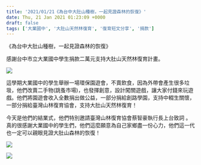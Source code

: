 ```yaml
---
title: '2021/01/21《為台中大肚山種樹，一起見證森林的恢復》'
date: Thu, 21 Jan 2021 01:23:09 +0000
draft: false
tags: ['大業國中', '大肚山天然林復育', '復育短文分享', '捐款']
---
```


《為台中大肚山種樹，一起見證森林的恢復》

感謝台中市立大業國中學生捐款二萬元支持大肚山天然林復育計畫。

![](https://www.reforestation.tw/wp-content/uploads/2021/01/139789173_4012689272084016_2639804499907547063_n.jpg)

這學期大業國中的學生舉辦一場環保園遊會，不賣飲食，因為外帶會產生很多垃圾，他們改賣二手物(跳蚤市場)，也發揮創意，設計闖關遊戲，讓大家付錢來玩遊戲。他們將園遊會收入全數捐出做公益，一部分捐給創路學園，支持中輟生關懷，一部分捐給臺灣山林復育協會，支持大肚山天然林復育！

今天是他們的結業式，他們特別邀請臺灣山林復育協會蔡智豪執行長上台致詞 。真的很感謝大業國中的學生們，他們這麼願意為自己家鄉盡一份心力，他們這一代也一定可以親眼見證大肚山森林的恢復！

![](https://www.reforestation.tw/wp-content/uploads/2021/01/139915771_4012689278750682_7864369815924182570_n.jpg)

![](https://www.reforestation.tw/wp-content/uploads/2021/01/139256911_4012689402084003_4262332859972196133_n.jpg)
